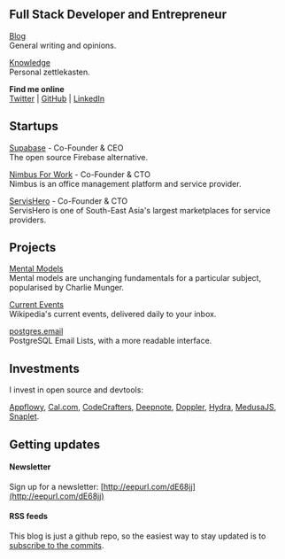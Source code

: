 

## Full Stack Developer and Entrepreneur

[Blog](/blog/) <br />General writing and opinions.

[Knowledge](/knowledge/) <br />Personal zettlekasten.

**Find me online** <br />[Twitter](https://twitter.com/kiwicopple) | [GitHub](https://github.com/kiwicopple) | [LinkedIn](https://www.linkedin.com/in/paulcopplestone/)


## Startups

[Supabase](https://supabase.com) - Co-Founder & CEO<br />
The open source Firebase alternative.

[Nimbus For Work](https://nimbusforwork.com) - Co-Founder & CTO<br />
Nimbus is an office management platform and service provider.

[ServisHero](https://servishero.com) - Co-Founder & CTO<br />
ServisHero is one of South-East Asia's largest marketplaces for service providers.


## Projects

[Mental Models](https://mentalmodels.co)<br />
Mental models are unchanging fundamentals for a particular subject, popularised by Charlie Munger.

[Current Events](https://currentevents.email)<br />
Wikipedia's current events, delivered daily to your inbox. 

[postgres.email](https://github.com/kiwicopple/postgres.email)<br />
PostgreSQL Email Lists, with a more readable interface.

## Investments

I invest in open source and devtools: 

[Appflowy](https://www.appflowy.io/), [Cal.com](https://cal.com), [CodeCrafters](https://codecrafters.io/), 
[Deepnote](https://deepnote.com/), [Doppler](https://www.doppler.com/), [Hydra](https://hydras.io/), [MedusaJS](https://medusajs.com/), [Snaplet](https://www.snaplet.dev/).

## Getting updates

#### Newsletter

Sign up for a newsletter: [http://eepurl.com/dE68jj](http://eepurl.com/dE68jj)

#### RSS feeds

This blog is just a github repo, so the easiest way to stay updated is to [subscribe to the commits](https://github.com/kiwicopple/paul.copplest.one/commits/master.atom).
